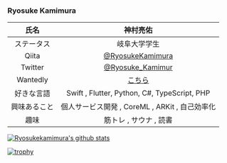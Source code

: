 ### Ryosuke Kamimura 


| 氏名 | 神村亮佑 |
| :---: | :---: |
| ステータス | 岐阜大学学生 |
| Qiita | [@RyosukeKamimura](https://qiita.com/RyosukeKamimura) |
| Twitter | [@Ryosuke_Kamimur](https://twitter.com/Ryosuke_Kamimur) | 
| Wantedly | [こちら](https://www.wantedly.com/users/136148550) |
| 好きな言語 | Swift , Flutter, Python, C#, TypeScript, PHP |
| 興味あること | 個人サービス開発 , CoreML , ARKit , 自己効率化 |
| 趣味 | 筋トレ , サウナ , 読書 |


[![Ryosukekamimura's github stats](https://github-readme-stats.vercel.app/api?username=Ryosukekamimura&count_private=true&show_icons=true)](https://github.com/anuraghazra/github-readme-stats)


[![trophy](https://github-profile-trophy.vercel.app/?username=Ryosukekamimura)](https://github.com/ryo-ma/github-profile-trophy)
